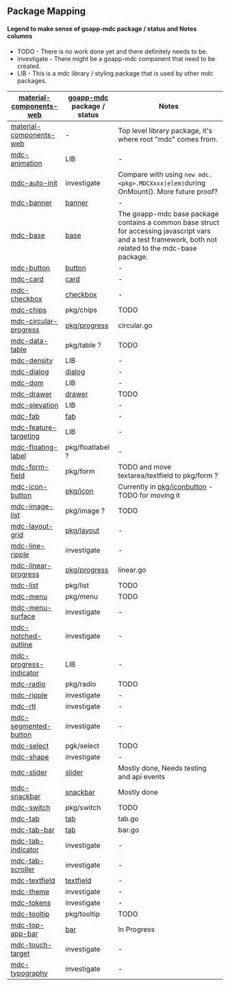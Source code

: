 ## Package Mapping

#### Legend to make sense of goapp-mdc package / status and Notes columns

* TODO - There is no work done yet and there definitely needs to be.
* investigate - There might be a goapp-mdc component that need to be created.
* LIB - This is a mdc library / styling package that is used by other mdc packages.

| [material-components-web](https://github.com/material-components/material-components-web) | [goapp-mdc](https://github.com/mlctrez/goapp-mdc/) package / status| Notes |
| --- | --- | --- |
| [material-components-web](https://github.com/material-components/material-components-web/tree/master/packages/material-components-web) | - | Top level library package, it's where root "mdc" comes from. |
| [mdc-animation](https://github.com/material-components/material-components-web/tree/master/packages/mdc-animation) | LIB | - |
| [mdc-auto-init](https://github.com/material-components/material-components-web/tree/master/packages/mdc-auto-init) | investigate | Compare with using `new mdc.<pkg>.MDCXxxx(elem)`during OnMount(). More future proof? |
| [mdc-banner](https://github.com/material-components/material-components-web/tree/master/packages/mdc-banner) | [banner](pkg/banner) | - |
| [mdc-base](https://github.com/material-components/material-components-web/tree/master/packages/mdc-base) | [base](pkg/base) | The goapp-mdc base package contains a common base struct for accessing javascript vars and a test framework, both not related to the mdc-base package. |
| [mdc-button](https://github.com/material-components/material-components-web/tree/master/packages/mdc-button) | [button](pkg/button) | - |
| [mdc-card](https://github.com/material-components/material-components-web/tree/master/packages/mdc-card) | [card](pkg/card) | - |
| [mdc-checkbox](https://github.com/material-components/material-components-web/tree/master/packages/mdc-checkbox) | [checkbox](pkg/checkbox) | - |
| [mdc-chips](https://github.com/material-components/material-components-web/tree/master/packages/mdc-chips) | pkg/chips | TODO |
| [mdc-circular-progress](https://github.com/material-components/material-components-web/tree/master/packages/mdc-circular-progress) | [pkg/progress](pkg/progress) | circular.go |
| [mdc-data-table](https://github.com/material-components/material-components-web/tree/master/packages/mdc-data-table) | pkg/table ? | TODO |
| [mdc-density](https://github.com/material-components/material-components-web/tree/master/packages/mdc-density) | LIB | - |
| [mdc-dialog](https://github.com/material-components/material-components-web/tree/master/packages/mdc-dialog) | [dialog](pkg/dialog) | - |
| [mdc-dom](https://github.com/material-components/material-components-web/tree/master/packages/mdc-dom) | LIB | - |
| [mdc-drawer](https://github.com/material-components/material-components-web/tree/master/packages/mdc-drawer) | [drawer](pkg/drawer) | TODO |
| [mdc-elevation](https://github.com/material-components/material-components-web/tree/master/packages/mdc-elevation) | LIB | - |
| [mdc-fab](https://github.com/material-components/material-components-web/tree/master/packages/mdc-fab) | [fab](pkg/fab) | - |
| [mdc-feature-targeting](https://github.com/material-components/material-components-web/tree/master/packages/mdc-feature-targeting) | LIB | - |
| [mdc-floating-label](https://github.com/material-components/material-components-web/tree/master/packages/mdc-floating-label) | pkg/floatlabel ? | - |
| [mdc-form-field](https://github.com/material-components/material-components-web/tree/master/packages/mdc-form-field) | pkg/form | TODO and move textarea/textfield to pkg/form ? |
| [mdc-icon-button](https://github.com/material-components/material-components-web/tree/master/packages/mdc-icon-button) | [pkg/icon](pkg/icon) | Currently in [pkg/iconbutton](pkg/iconbutton) - TODO for moving it |
| [mdc-image-list](https://github.com/material-components/material-components-web/tree/master/packages/mdc-image-list) | pkg/image ? | TODO |
| [mdc-layout-grid](https://github.com/material-components/material-components-web/tree/master/packages/mdc-layout-grid) | [pkg/layout](pkg/layout) | - |
| [mdc-line-ripple](https://github.com/material-components/material-components-web/tree/master/packages/mdc-line-ripple) | investigate | - |
| [mdc-linear-progress](https://github.com/material-components/material-components-web/tree/master/packages/mdc-linear-progress) | [pkg/progress](pkg/progress) | linear.go |
| [mdc-list](https://github.com/material-components/material-components-web/tree/master/packages/mdc-list) | pkg/list | TODO |
| [mdc-menu](https://github.com/material-components/material-components-web/tree/master/packages/mdc-menu) | pkg/menu | TODO |
| [mdc-menu-surface](https://github.com/material-components/material-components-web/tree/master/packages/mdc-menu-surface) | investigate | - |
| [mdc-notched-outline](https://github.com/material-components/material-components-web/tree/master/packages/mdc-notched-outline) | investigate | - |
| [mdc-progress-indicator](https://github.com/material-components/material-components-web/tree/master/packages/mdc-progress-indicator) | LIB | - |
| [mdc-radio](https://github.com/material-components/material-components-web/tree/master/packages/mdc-radio) | pkg/radio | TODO |
| [mdc-ripple](https://github.com/material-components/material-components-web/tree/master/packages/mdc-ripple) | investigate | - |
| [mdc-rtl](https://github.com/material-components/material-components-web/tree/master/packages/mdc-rtl) | investigate | - |
| [mdc-segmented-button](https://github.com/material-components/material-components-web/tree/master/packages/mdc-segmented-button) | investigate | - |
| [mdc-select](https://github.com/material-components/material-components-web/tree/master/packages/mdc-select) | pgk/select | TODO |
| [mdc-shape](https://github.com/material-components/material-components-web/tree/master/packages/mdc-shape) | investigate | - |
| [mdc-slider](https://github.com/material-components/material-components-web/tree/master/packages/mdc-slider) | [slider](pkg/slider) | Mostly done, Needs testing and api events |
| [mdc-snackbar](https://github.com/material-components/material-components-web/tree/master/packages/mdc-snackbar) | [snackbar](pkg/snackbar) | Mostly done |
| [mdc-switch](https://github.com/material-components/material-components-web/tree/master/packages/mdc-switch) | pkg/switch | TODO |
| [mdc-tab](https://github.com/material-components/material-components-web/tree/master/packages/mdc-tab) | [tab](pkg/tab) | tab.go |
| [mdc-tab-bar](https://github.com/material-components/material-components-web/tree/master/packages/mdc-tab-bar) | [tab](pkg/tab) | bar.go |
| [mdc-tab-indicator](https://github.com/material-components/material-components-web/tree/master/packages/mdc-tab-indicator) | investigate | - |
| [mdc-tab-scroller](https://github.com/material-components/material-components-web/tree/master/packages/mdc-tab-scroller) | investigate | - |
| [mdc-textfield](https://github.com/material-components/material-components-web/tree/master/packages/mdc-textfield) | [textfield](pkg/textfield) | - |
| [mdc-theme](https://github.com/material-components/material-components-web/tree/master/packages/mdc-theme) | investigate | - |
| [mdc-tokens](https://github.com/material-components/material-components-web/tree/master/packages/mdc-tokens) | investigate | - |
| [mdc-tooltip](https://github.com/material-components/material-components-web/tree/master/packages/mdc-tooltip) | pkg/tooltip | TODO |
| [mdc-top-app-bar](https://github.com/material-components/material-components-web/tree/master/packages/mdc-top-app-bar) | [bar](pkg/bar) | In Progress |
| [mdc-touch-target](https://github.com/material-components/material-components-web/tree/master/packages/mdc-touch-target) | investigate | - |
| [mdc-typography](https://github.com/material-components/material-components-web/tree/master/packages/mdc-typography) | investigate | - |

